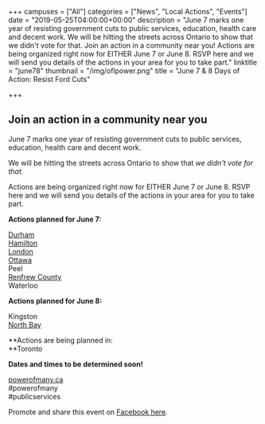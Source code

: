 +++
campuses = ["All"]
categories = ["News", "Local Actions", "Events"]
date = "2019-05-25T04:00:00+00:00"
description = "June 7 marks one year of resisting government cuts to public services, education, health care and decent work. We will be hitting the streets across Ontario to show that we didn't vote for that. Join an action in a community near you! Actions are being organized right now for EITHER June 7 or June 8. RSVP here and we will send you details of the actions in your area for you to take part."
linktitle = "june78"
thumbnail = "/img/oflpower.png"
title = "June 7 & 8 Days of Action: Resist Ford Cuts"

+++
## **Join an action in a community near you**

June 7 marks one year of resisting government cuts to public services, education, health care and decent work.

We will be hitting the streets across Ontario to show that _we didn't vote for that._

Actions are being organized right now for EITHER June 7 or June 8. RSVP here and we will send you details of the actions in your area for you to take part.

**Actions planned for June 7:**

[Durham](https://www.oflevents.ca/durham_june_7_day_of_action_to_resist_ford_cuts)  
[Hamilton](https://www.oflevents.ca/hamilton_june_7_day_of_action_to_resist_ford_cuts)  
[London](https://www.oflevents.ca/london_june_7_day_of_action_to_resist_ford_cuts)  
[Ottawa](https://www.oflevents.ca/ottawa_june_7_day_of_action_to_resist_ford_cuts)  
Peel  
[Renfrew County](https://www.oflevents.ca/renfrew_county_june_7_day_of_action_to_resist_ford_cuts)  
Waterloo

**Actions planned for June 8:**

Kingston  
[North Bay](https://www.oflevents.ca/north_bay_june_8_day_of_action_to_resist_ford_cuts)

**Actions are being planned in:  
**Toronto  
  
**Dates and times to be determined soon!**

[powerofmany.ca](http://www.powerofmany.ca/)  
\#powerofmany  
\#publicservices

Promote and share this event on [Facebook here](https://www.facebook.com/events/293328154930540/).